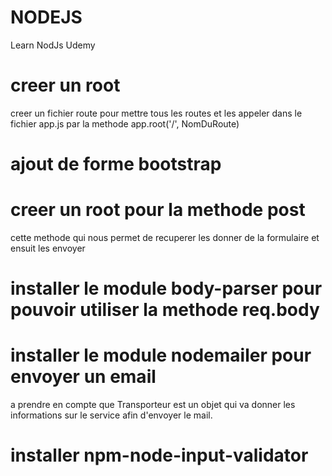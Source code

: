 # NODEJS
Learn NodJs Udemy

# creer un root
creer un fichier route pour mettre tous les routes et les appeler dans le fichier app.js par la methode app.root('/', NomDuRoute)

# ajout de forme bootstrap

# creer un root pour la methode post
cette methode qui nous permet de recuperer les donner de la formulaire et ensuit les envoyer

# installer le module body-parser pour pouvoir utiliser la methode req.body

# installer le module nodemailer pour envoyer un email
a prendre en compte que Transporteur est un objet qui va donner les informations sur le service afin d'envoyer le mail.

# installer npm-node-input-validator

